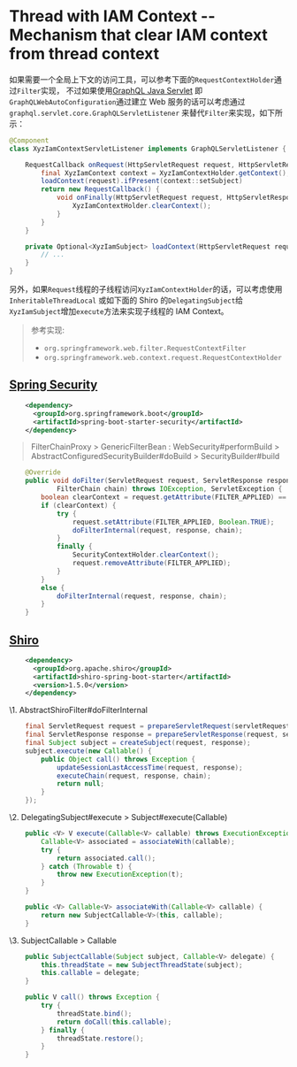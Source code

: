 # Thread with IAM Context -- Mechanism that clear IAM context from thread context

如果需要一个全局上下文的访问工具，可以参考下面的`RequestContextHolder`通过`Filter`实现，
不过如果使用[GraphQL Java Servlet](https://www.graphql-java-kickstart.com/servlet/)
即`GraphQLWebAutoConfiguration`通过建立 Web 服务的话可以考虑通过`graphql.servlet.core.GraphQLServletListener`
来替代`Filter`来实现，如下所示：

```java
@Component
class XyzIamContextServletListener implements GraphQLServletListener {

    RequestCallback onRequest(HttpServletRequest request, HttpServletResponse response) {
        final XyzIamContext context = XyzIamContextHolder.getContext();
        loadContext(request).ifPresent(context::setSubject)
        return new RequestCallback() {
            void onFinally(HttpServletRequest request, HttpServletResponse response) {
                XyzIamContextHolder.clearContext();
            }
        }
    }

    private Optional<XyzIamSubject> loadContext(HttpServletRequest request) {
        // ...
    }
}
```

另外，如果`Request`线程的子线程访问`XyzIamContextHolder`的话，可以考虑使用`InheritableThreadLocal`
或如下面的 Shiro 的`DelegatingSubject`给`XyzIamSubject`增加`execute`方法来实现子线程的 IAM Context。

> 参考实现:
> - `org.springframework.web.filter.RequestContextFilter`
> - `org.springframework.web.context.request.RequestContextHolder`

## [Spring Security](https://docs.spring.io/spring-security/site/docs/5.2.1.RELEASE/reference/html5/#getting-maven-boot)

```xml
    <dependency>
      <groupId>org.springframework.boot</groupId>
      <artifactId>spring-boot-starter-security</artifactId>
    </dependency>
```

> FilterChainProxy > GenericFilterBean : WebSecurity#performBuild > AbstractConfiguredSecurityBuilder#doBuild > SecurityBuilder#build

```java
    @Override
    public void doFilter(ServletRequest request, ServletResponse response,
            FilterChain chain) throws IOException, ServletException {
        boolean clearContext = request.getAttribute(FILTER_APPLIED) == null;
        if (clearContext) {
            try {
                request.setAttribute(FILTER_APPLIED, Boolean.TRUE);
                doFilterInternal(request, response, chain);
            }
            finally {
                SecurityContextHolder.clearContext();
                request.removeAttribute(FILTER_APPLIED);
            }
        }
        else {
            doFilterInternal(request, response, chain);
        }
    }
```

## [Shiro](https://shiro.apache.org/spring-boot.html)

```xml
    <dependency>
      <groupId>org.apache.shiro</groupId>
      <artifactId>shiro-spring-boot-starter</artifactId>
      <version>1.5.0</version>
    </dependency>
```

\1. AbstractShiroFilter#doFilterInternal

```java
    final ServletRequest request = prepareServletRequest(servletRequest, servletResponse, chain);
    final ServletResponse response = prepareServletResponse(request, servletResponse, chain);
    final Subject subject = createSubject(request, response);
    subject.execute(new Callable() {
        public Object call() throws Exception {
            updateSessionLastAccessTime(request, response);
            executeChain(request, response, chain);
            return null;
        }
    });
```

\2. DelegatingSubject#execute > Subject#execute(Callable<V>)

```java
    public <V> V execute(Callable<V> callable) throws ExecutionException {
        Callable<V> associated = associateWith(callable);
        try {
            return associated.call();
        } catch (Throwable t) {
            throw new ExecutionException(t);
        }
    }

    public <V> Callable<V> associateWith(Callable<V> callable) {
        return new SubjectCallable<V>(this, callable);
    }
```

\3. SubjectCallable<V> > Callable<V>

```java
    public SubjectCallable(Subject subject, Callable<V> delegate) {
        this.threadState = new SubjectThreadState(subject);
        this.callable = delegate;
    }

    public V call() throws Exception {
        try {
            threadState.bind();
            return doCall(this.callable);
        } finally {
            threadState.restore();
        }
    }
```
